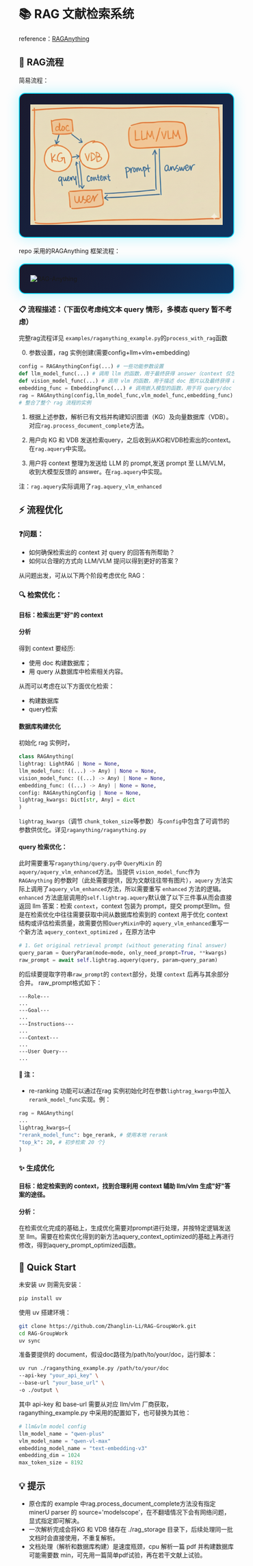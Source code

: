 # 📚 RAG 文献检索系统

reference：[RAGAnything](https://github.com/HKUDS/RAG-Anything) 
## 🔄 RAG流程
简易流程：
<div style="background: linear-gradient(135deg, #1a1a2e 0%, #16213e 50%, #0f3460 100%); border-radius: 15px; padding: 25px; margin: 20px 0; border: 2px solid #00d9ff; box-shadow: 0 0 30px rgba(0, 217, 255, 0.3);">

<img src="assets/rag.png" alt="RAG-simple" />

</div>

repo 采用的RAGAnything 框架流程：
<div style="background: linear-gradient(135deg, #1a1a2e 0%, #16213e 50%, #0f3460 100%); border-radius: 15px; padding: 25px; margin: 20px 0; border: 2px solid #00d9ff; box-shadow: 0 0 30px rgba(0, 217, 255, 0.3);">

<img src="assets/rag_anything_framework.png" alt="RAG-Anything" />

</div>

### 📋 流程描述：（下面仅考虑纯文本 query 情形，多模态 query 暂不考虑）

完整rag流程详见 `examples/raganything_example.py`的`process_with_rag`函数

0.  参数设置，rag 实例创建(需要config+llm+vlm+embedding)
```python
config = RAGAnythingConfig(...) # 一些功能参数设置
def llm_model_func(...) # 调用 llm 的函数，用于最终获得 answer（context 仅包括文本时）
def vision_model_func(...) # 调用 vlm 的函数，用于描述 doc 图片以及最终获得 answer（context 包括多模态信息时）
embedding_func = EmbeddingFunc(...) # 调用嵌入模型的函数，用于将 query/doc 内容转换为 vector
rag = RAGAnything(config,llm_model_func,vlm_model_func,embedding_func) 
# 整合了整个 rag 流程的实例
```

1. 根据上述参数，解析已有文档并构建知识图谱（KG）及向量数据库（VDB）。对应`rag.process_document_complete`方法。

2. 用户向 KG 和 VDB 发送检索query，之后收到从KG和VDB检索出的context。在`rag.aquery`中实现。

3. 用户将 context 整理为发送给 LLM 的 prompt,发送 prompt 至 LLM/VLM，收到大模型反馈的 answer。在`rag.aquery`中实现。

注：`rag.aquery`实际调用了`rag.aquery_vlm_enhanced`

## ⚡ 流程优化

###  ❓问题：
-  如何确保检索出的 context 对 query 的回答有所帮助？
-  如何以合理的方式向 LLM/VLM 提问以得到更好的答案？

从问题出发，可从以下两个阶段考虑优化 RAG：

###  🔍 检索优化：
####  目标：检索出更"好"的 context

####  分析

得到 context 要经历:
-  使用 doc 构建数据库；
-  用 query 从数据库中检索相关内容。

从而可以考虑在以下方面优化检索：
-  构建数据库
-  query检索

####  数据库构建优化

初始化 rag 实例时，
```python
class RAGAnything(  
lightrag: LightRAG | None = None,  
llm_model_func: ((...) -> Any) | None = None,  
vision_model_func: ((...) -> Any) | None = None,  
embedding_func: ((...) -> Any) | None = None,  
config: RAGAnythingConfig | None = None,  
lightrag_kwargs: Dict[str, Any] = dict  
)
```
`lightrag_kwargs`（调节 `chunk_token_size`等参数）与`config`中包含了可调节的参数供优化。详见`raganything/raganything.py`

####  query 检索优化：

此时需要重写`raganything/query.py`中 `QueryMixin` 的`aquery/aquery_vlm_enhanced`方法。当提供 `vision_model_func`作为 `RAGAnything` 的参数时（此处需要提供，因为文献往往带有图片），`aquery` 方法实际上调用了`aquery_vlm_enhanced`方法，所以需要重写 `enhanced` 方法的逻辑。`enhanced` 方法底层调用的`self.lightrag.aquery`默认做了以下三件事从而会直接返回 llm 答案：检索 `context`，context 包装为 prompt，提交 prompt至llm。但是在检索优化中往往需要获取中间从数据库检索到的 context 用于优化 context 结构或评估检索质量，故需要仿照`QueryMixin`中的 `aquery_vlm_enhanced`重写一个新方法 `aquery_context_optimized` ，在原方法中
```python
# 1. Get original retrieval prompt (without generating final answer)
query_param = QueryParam(mode=mode, only_need_prompt=True, **kwargs)
raw_prompt = await self.lightrag.aquery(query, param=query_param)
```
的后续要提取字符串`raw_prompt`的 `context`部分，处理 `context` 后再与其余部分合并。
raw_prompt格式如下：
```
---Role---
...
---Goal---
...
---Instructions---
...
---Context---
...
---User Query---
...
```


#### 📌 注：
-  re-ranking 功能可以通过在rag 实例初始化时在参数`lightrag_kwargs`中加入 `rerank_model_func`实现。例：
```python
rag = RAGAnything(
...
lightrag_kwargs={
"rerank_model_func": bge_rerank, # 使用本地 rerank
"top_k": 20, # 初步检索 20 个}
)
```


### ✨ 生成优化

####  目标：给定检索到的 context，找到合理利用 context 辅助 llm/vlm 生成"好"答案的途径。

####  分析：

在检索优化完成的基础上，生成优化需要对prompt进行处理，并按特定逻辑发送至 llm。需要在检索优化得到的新方法aquery_context_optimized的基础上再进行修改，得到aquery_prompt_optimized函数。


## 🚀 Quick Start

未安装 uv 则需先安装：
```bash
pip install uv
```
使用 uv 搭建环境：
```bash
git clone https://github.com/Zhanglin-Li/RAG-GroupWork.git
cd RAG-GroupWork
uv sync
```
准备要提供的 document，假设doc路径为/path/to/your/doc，运行脚本：
```bash
uv run ./raganything_example.py /path/to/your/doc
--api-key "your_api_key" \
--base-url "your_base_url" \
-o ./output \
```
其中 api-key 和 base-url 需要从对应 llm/vlm 厂商获取，raganything_example.py 中采用的配置如下，也可替换为其他：
```python
# llm&vlm model config
llm_model_name = "qwen-plus"
vlm_model_name = "qwen-vl-max"
embedding_model_name = "text-embedding-v3"
embedding_dim = 1024
max_token_size = 8192
```


## 💡 提示

- 原仓库的 example 中rag.process_document_complete方法没有指定minerU parser 的 source='modelscope'，在不翻墙情况下会有网络问题， 显式指定即可解决。
- 一次解析完成会将KG 和 VDB 储存在 ./rag_storage 目录下，后续处理同一批文档时会直接使用，不重复解析。
- 文档处理（解析和数据库构建）是速度瓶颈，cpu 解析一篇 pdf 并构建数据库可能需要数 min，可先用一篇简单pdf试验，再在若干文献上试验。
